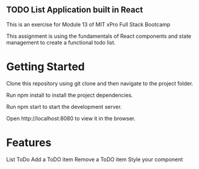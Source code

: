 ## TODO List Application built in React

This is an exercise  for Module 13 of MIT xPro Full Stack Bootcamp

This assignment is using the fundamentals of React components and state management to create a functional todo list.




# Getting Started
Clone this repository using git clone and then navigate to the project folder.

Run npm install to install the project dependencies.

Run npm start to start the development server.

Open http://localhost:8080 to view it in the browser.

# Features
List ToDo 
Add a ToDO item
Remove a ToDO item
Style your component


